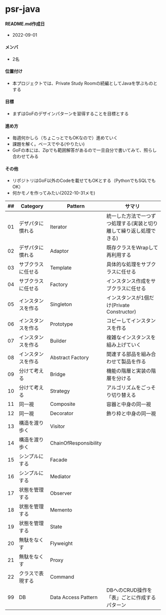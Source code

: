 # psr-java
#### README.md作成日
- 2022-09-01

#### メンバ
- 2名

#### 位置付け
- 本プロジェクトでは、Private Study Roomの続編としてJavaを学ぶものとする

#### 目標
- まずはGoFのデザインパターンを習得することを目標とする

#### 進め方
- 毎週何かしら（ちょこっとでもOKなので）進めていく
- 課題を解く。ベースでやる(やりたい)
- GoFの本には、Zipでも範囲解答があるので一旦自分で書いてみて、照らし合わせてみる

#### その他
- リポジトリはGoF以外のCodeを載せてもOKとする（PythonでもSQLでもOK）
- 何かモノを作ってみたい(2022-10-31メモ)


| ## | Category | Pattern      | サマリ |
|----|----------|--------------|---------------|
| 01 | デザパタに慣れる | Iterator     |統一した方法で一つずつ処理する(実装と切り離して繰り返し処理できる)|
| 02 | デザパタに慣れる | Adaptor      |既存クラスをWrapして再利用する|
| 03 | サブクラスに任せる | Template     |具体的な処理をサブクラスに任せる|
| 04 | サブクラスに任せる | Factory      |インスタンス作成をサブクラスに任せる|
| 05 | インスタンスを作る | Singleton    |インスタンスが1個だけ(Private Constructor)|
| 06 | インスタンスを作る | Prototype    |コピーしてインスタンスを作る|
| 07 | インスタンスを作る | Builder      |複雑なインスタンスを組み上げていく|
| 08 | インスタンスを作る | Abstract Factory |関連する部品を組み合わせて製品を作る|
| 09 | 分けて考える | Bridge       |機能の階層と実装の階層を分ける|
| 10 | 分けて考える | Strategy     |アルゴリズムをごっそり切り替える|
| 11 | 同一視 | Composite    |容器と中身の同一視|
| 12 | 同一視 | Decorator    |飾り枠と中身の同一視|
| 13 | 構造を渡り歩く | Visitor      ||
| 14 | 構造を渡り歩く | ChainOfResponsibility ||
| 15 | シンプルにする | Facade       ||
| 16 | シンプルにする | Mediator     ||
| 17 | 状態を管理する | Observer     ||
| 18 | 状態を管理する | Memento      ||
| 19 | 状態を管理する | State        ||
| 20 | 無駄をなくす | Flyweight    ||
| 21 | 無駄をなくす | Proxy        ||
| 22 | クラスで表現する | Command      ||
| 99 | DB | Data Access Pattern | DBへのCRUD操作を「表」ごとに作成するパターン |
